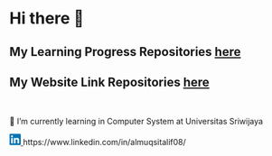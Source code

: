 # Hi there 👋    

## My Learning Progress Repositories [here](https://github.com/almuqsitalif08/MyLearningProgress)     
## My Website Link Repositories [here](https://github.com/almuqsitalif08/MyLinkWebsite_MyLinkApp)    
<br>
<p>
🌱 I’m currently learning in Computer System at Universitas Sriwijaya
</p>
<a href="https://www.linkedin.com/in/almuqsitalif08/">
  <img width="20em" src="https://github.com/almuqsitalif08/almuqsitalif08/blob/main/assets/LinkedIn_logo_initials.png"/>
</a>
https://www.linkedin.com/in/almuqsitalif08/
<!--
**almuqsitalif08/almuqsitalif08** is a ✨ _special_ ✨ repository because its `README.md` (this file) appears on your GitHub profile.

Here are some ideas to get you started:

- 🔭 I’m currently working on ...
- 
- 👯 I’m looking to collaborate on ...
- 🤔 I’m looking for help with ...
- 💬 Ask me about ...
- 📫 How to reach me: ...
- 😄 Pronouns: ...
- ⚡ Fun fact: ...
-->
